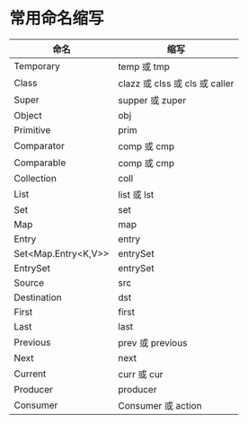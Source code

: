 # 常用命名缩写



| 命名                | 缩写                           |
| ------------------- | ------------------------------ |
| Temporary           | temp 或 tmp                    |
| Class               | clazz 或 clss 或 cls 或 caller |
| Super               | supper 或 zuper                |
| Object              | obj                            |
| Primitive           | prim                           |
| Comparator          | comp 或 cmp                    |
| Comparable          | comp 或 cmp                    |
| Collection          | coll                           |
| List                | list 或 lst                    |
| Set                 | set                            |
| Map                 | map                            |
| Entry               | entry                          |
| Set<Map.Entry<K,V>> | entrySet                       |
| EntrySet            | entrySet                       |
| Source              | src                            |
| Destination         | dst                            |
| First               | first                          |
| Last                | last                           |
| Previous            | prev 或 previous               |
| Next                | next                           |
| Current             | curr 或 cur                    |
| Producer            | producer                       |
| Consumer            | Consumer 或 action             |

